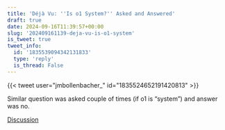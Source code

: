 ```yaml
---
title: 'Déjà Vu: ''Is o1 System?'' Asked and Answered'
draft: true
date: 2024-09-16T11:39:57+00:00
slug: '202409161139-deja-vu-is-o1-system'
is_tweet: true
tweet_info:
  id: '1835539094342131833'
  type: 'reply'
  is_thread: False
---
```




{{< tweet user="jmbollenbacher_" id="1835524652191420813" >}}

Similar question was asked couple of times (if o1 is “system”) and answer was no.

[Discussion](https://x.com/sytelus/status/1835539094342131833)

